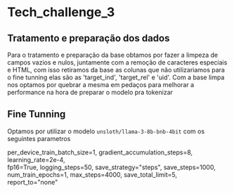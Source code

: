 # Tech_challenge_3

## Tratamento e preparação dos dados 

Para o tratamento e preparação da base obtamos por fazer a limpeza de campos vazios e nulos, juntamente com a remoção de caracteres especiais e HTML, com isso retiramos da base as colunas que não utilizariamos para o fine tunning elas são as 'target_ind', 'target_rel' e 'uid'.
Com a base limpa nos optamos por quebrar a mesma em pedaços para melhorar a performance na hora de preparar o modelo pra tokenizar


## Fine Tunning

Optamos por utilizar o modelo `unsloth/llama-3-8b-bnb-4bit` com os seguintes parametros 

per_device_train_batch_size=1,
gradient_accumulation_steps=8,
learning_rate=2e-4,           
fp16=True,
logging_steps=50,
save_strategy="steps",
save_steps=1000,
num_train_epochs=1,
max_steps=4000,
save_total_limit=5,
report_to="none"
